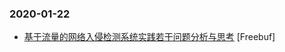 ### 2020-01-22

* [基于流量的网络入侵检测系统实践若干问题分析与思考](https://www.freebuf.com/articles/es/224574.html) [Freebuf]
